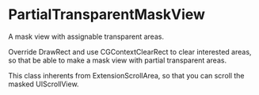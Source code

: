 # PartialTransparentMaskView
A mask view with assignable transparent areas.

Override DrawRect and use CGContextClearRect to clear interested areas, so that be able to make a mask view with partial transparent areas.

This class inherents from ExtensionScrollArea, so that you can scroll the masked UIScrollView.
